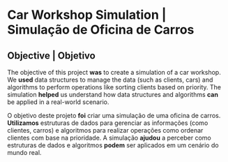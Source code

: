 # Car Workshop Simulation | Simulação de Oficina de Carros
## Objective | Objetivo

The objective of this project **was** to create a simulation of a car workshop. We **used** data structures to manage the data (such as clients, cars) and algorithms to perform operations like sorting clients based on priority. The simulation **helped** us understand how data structures and algorithms **can** be applied in a real-world scenario.

O objetivo deste projeto **foi** criar uma simulação de uma oficina de carros. **Utilizamos** estruturas de dados para gerenciar as informações (como clientes, carros) e algoritmos para realizar operações como ordenar clientes com base na prioridade. A simulação **ajudou** a perceber como estruturas de dados e algoritmos **podem** ser aplicados em um cenário do mundo real.

